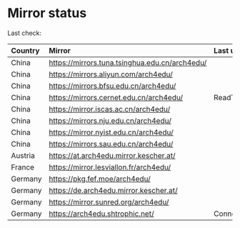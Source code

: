 <script src="./time.js"></script>
# Mirror status
Last check: <script type="text/javascript">localize(1754973240.021771);</script>

|Country|Mirror|Last update|
|:------|:-----|:----------|
|China|https://mirrors.tuna.tsinghua.edu.cn/arch4edu/|<script type="text/javascript">localize(1754938365);</script>|
|China|https://mirrors.aliyun.com/arch4edu/|<script type="text/javascript">localize(1754938365);</script>|
|China|https://mirrors.bfsu.edu.cn/arch4edu/|<script type="text/javascript">localize(1754938365);</script>|
|China|https://mirrors.cernet.edu.cn/arch4edu/|ReadTimeout|
|China|https://mirror.iscas.ac.cn/arch4edu/|<script type="text/javascript">localize(1754938365);</script>|
|China|https://mirrors.nju.edu.cn/arch4edu/|<script type="text/javascript">localize(1754938365);</script>|
|China|https://mirror.nyist.edu.cn/arch4edu/|<script type="text/javascript">localize(1754938365);</script>|
|China|https://mirrors.sau.edu.cn/arch4edu/|<script type="text/javascript">localize(1754895516);</script>|
|Austria|https://at.arch4edu.mirror.kescher.at/|<script type="text/javascript">localize(1754938365);</script>|
|France|https://mirror.lesviallon.fr/arch4edu/|<script type="text/javascript">localize(1754938365);</script>|
|Germany|https://pkg.fef.moe/arch4edu/|<script type="text/javascript">localize(1754938365);</script>|
|Germany|https://de.arch4edu.mirror.kescher.at/|<script type="text/javascript">localize(1754938365);</script>|
|Germany|https://mirror.sunred.org/arch4edu/|<script type="text/javascript">localize(1754938365);</script>|
|Germany|https://arch4edu.shtrophic.net/|ConnectionError|

<script src="./tablefilter/tablefilter.js"></script>
<script src="./table.js"></script>